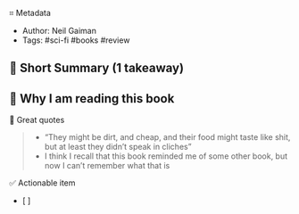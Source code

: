 ⌗ Metadata
- Author: Neil Gaiman
- Tags: #sci-fi #books #review

📖 Short Summary (1 takeaway)
-

🧐 Why I am reading this book
-

🙊 Great quotes
> - “They might be dirt, and cheap, and their food might taste like shit, but at least they didn’t speak in cliches” 
> - I think I recall that this book reminded me of some other book, but now I can’t remember what that is

✅ Actionable item
- [ ]
